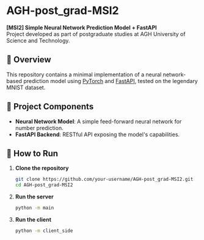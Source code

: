 # AGH-post_grad-MSI2

**[MSI2] Simple Neural Network Prediction Model + FastAPI**  
Project developed as part of postgraduate studies at AGH University of Science and Technology.

## 📌 Overview

This repository contains a minimal implementation of a neural network-based prediction model using [PyTorch](https://pytorch.org/) and [FastAPI](https://fastapi.tiangolo.com/), tested on the legendary MNIST dataset.

## 🧠 Project Components

- **Neural Network Model**: A simple feed-forward neural network for number prediction.
- **FastAPI Backend**: RESTful API exposing the model's capabilities.

## 🚀 How to Run

1. **Clone the repository**
   ```bash
   git clone https://github.com/your-username/AGH-post_grad-MSI2.git
   cd AGH-post_grad-MSI2

2. **Run the server**
   ```bash 
   python -m main
   ```
3. **Run the client**
   ```bash 
   python -m client_side
   ```